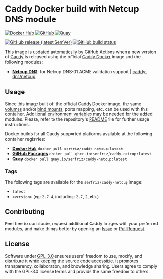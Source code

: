 # Caddy Docker build with Netcup DNS module

[![Docker Hub](https://img.shields.io/badge/Docker%20Hub%20-%20serfriz%2Fcaddy--netcup%20-%20%230db7ed?style=flat&logo=docker)](https://hub.docker.com/r/serfriz/caddy-netcup)
[![GitHub](https://img.shields.io/badge/GitHub%20-%20serfriz%2Fcaddy--netcup%20-%20%23333?style=flat&logo=github)](https://ghcr.io/serfriz/caddy-netcup)
[![Quay](https://img.shields.io/badge/Quay%20-%20serfriz%2Fcaddy--netcup%20-%20%23CC0000?style=flat&logo=redhat)](https://quay.io/serfriz/caddy-netcup)

[![GitHub release (latest SemVer)](https://img.shields.io/github/v/release/serfriz/caddy-custom-builds?label=Release)](https://github.com/serfriz/caddy-custom-builds/releases)
[![GitHub build status](https://img.shields.io/github/actions/workflow/status/serfriz/caddy-custom-builds/build.caddy-netcup.yml?label=Build)](https://github.com/serfriz/caddy-custom-builds/actions/workflows/build.caddy-netcup.yml)

This image is updated automatically by GitHub Actions when a new version of [Caddy](https://github.com/caddyserver/caddy) is released using the official [Caddy Docker](https://hub.docker.com/_/caddy) image and the following modules:
- [**Netcup DNS**](https://github.com/serfriz/caddy-custom-builds?tab=readme-ov-file#dns-modules): for Netcup DNS-01 ACME validation support | [caddy-dns/netcup](https://github.com/caddy-dns/netcup)

## Usage

Since this image built off the official Caddy Docker image, the same [volumes](https://docs.docker.com/storage/volumes/) and/or [bind mounts](https://docs.docker.com/storage/bind-mounts/), ports mapping, etc. can be used with this container. Additional [environment variables](https://caddyserver.com/docs/caddyfile/concepts#environment-variables) may be needed for the added modules. Please, refer to the repository's [README](https://github.com/serfriz/caddy-custom-builds?tab=readme-ov-file#container-creation) file for further usage instructions.

Docker builds for all Caddy supported platforms available at the following container registries:
- [**Docker Hub**](https://hub.docker.com/r/serfriz/caddy-netcup) `docker pull serfriz/caddy-netcup:latest`
- [**GitHub Packages**](https://ghcr.io/serfriz/caddy-netcup) `docker pull ghcr.io/serfriz/caddy-netcup:latest`
- [**Quay**](https://quay.io/serfriz/caddy-netcup) `docker pull quay.io/serfriz/caddy-netcup:latest`

### Tags

The following tags are available for the `serfriz/caddy-netcup` image:

- `latest`
- `<version>` (eg: `2.7.4`, including: `2.7`, `2`, etc.)

## Contributing

Feel free to contribute, request additional Caddy images with your preferred modules, and make things better by opening an [Issue](https://github.com/serfriz/caddy-custom-builds/issues) or [Pull Request](https://github.com/serfriz/caddy-custom-builds/pulls).

## License

Software under [GPL-3.0](https://github.com/serfriz/caddy-custom-builds/blob/main/LICENSE) ensures users' freedom to use, modify, and distribute it while keeping the source code accessible. It promotes transparency, collaboration, and knowledge sharing. Users agree to comply with the GPL-3.0 license terms and provide the same freedom to others.